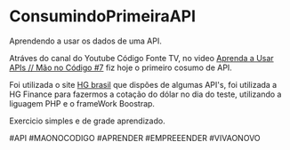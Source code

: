 # ConsumindoPrimeiraAPI
 Aprendendo a usar os dados de uma API.

 Atráves do canal do Youtube Código Fonte TV, no video <a href="https://youtu.be/lc0VOosnlAc">
Aprenda a Usar APIs // Mão no Código #7</a> fiz hoje o primeiro cosumo de API.

 Foi utilizada o site <a href="hgbrasil.com.br">HG brasil</a> que dispões de algumas API's, foi utilizada a 
 HG Finance para fazermos a cotação do dólar no dia do teste, utilizando a liguagem PHP e o frameWork Boostrap.

 Exercicio simples e de grade aprendizado.

 #API #MAONOCODIGO #APRENDER #EMPREEENDER #VIVAONOVO


